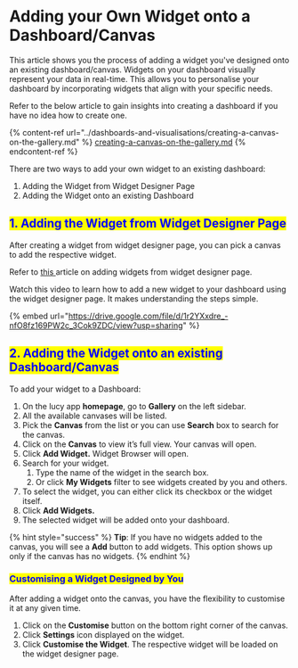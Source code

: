 # Adding your Own Widget onto a Dashboard/Canvas

This article shows you the process of adding a widget you've designed onto an existing dashboard/canvas. Widgets on your dashboard visually represent your data in real-time. This allows you to personalise your dashboard by incorporating widgets that align with your specific needs.&#x20;

Refer to the below article to gain insights into creating a dashboard if you have no idea how to create one.&#x20;

{% content-ref url="../dashboards-and-visualisations/creating-a-canvas-on-the-gallery.md" %}
[creating-a-canvas-on-the-gallery.md](../dashboards-and-visualisations/creating-a-canvas-on-the-gallery.md)
{% endcontent-ref %}

There are two ways to add your own widget to an existing dashboard:

1. Adding the Widget from Widget Designer Page
2. Adding the Widget onto an existing Dashboard

## <mark style="color:blue;">1. Adding the Widget from Widget Designer Page</mark>

After creating a widget from widget designer page, you can pick a canvas to add the respective widget.

Refer to [this ](sharing-a-user-interface.md#adding-the-user-interface-to-a-dashboard-canvas)article on adding widgets from widget designer page.

Watch this video to learn how to add a new widget to your dashboard using the widget designer page. It makes understanding the steps simple.

{% embed url="https://drive.google.com/file/d/1r2YXxdre_-nfO8fz169PW2c_3Cok9ZDC/view?usp=sharing" %}

## <mark style="color:blue;">2. Adding the Widget onto an existing Dashboard/Canvas</mark>

To add your widget to a Dashboard:

1. On the lucy app **homepage**, go to **Gallery** on the left sidebar.
2. All the available canvases will be listed.
3. Pick the **Canvas** from the list or you can use **Search** box to search for the canvas.
4. Click on the **Canvas** to view it’s full view. Your canvas will open.
5. Click **Add Widget.** Widget Browser will open.
6. Search for your widget.
   1. Type the name of the widget in the search box.
   2. Or click **My Widgets** filter to see widgets created by you and others.
7. To select the widget, you can either click its checkbox or the widget itself.
8. Click **Add Widgets.**
9. The selected widget will be added onto your dashboard.

{% hint style="success" %}
**Tip**: If you have no widgets added to the canvas, you will see a **Add** button to add widgets. This option shows up only if the canvas has no widgets.
{% endhint %}

### <mark style="color:blue;">Customising a Widget Designed by You</mark>

After adding a widget onto the canvas, you have the flexibility to customise it at any given time.

1. Click on the **Customise** button on the bottom right corner of the canvas.
2. Click **Settings** icon displayed on the widget.
3. Click **Customise the Widget**. The respective widget will be loaded on the widget designer page.

